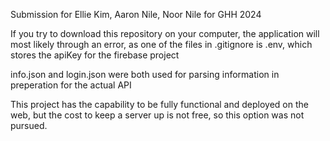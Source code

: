 Submission for Ellie Kim, Aaron Nile, Noor Nile for GHH 2024

If you try to download this repository on your computer, the application will most likely through an error,
as one of the files in .gitignore is .env, which stores the apiKey for the firebase project

info.json and login.json were both used for parsing information in preperation for the actual API

This project has the capability to be fully functional and deployed on the web, but the cost to keep a server up is not free,
so this option was not pursued.